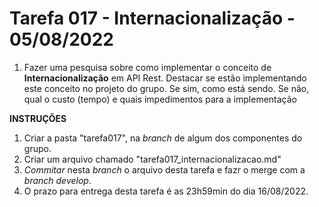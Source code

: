 # Tarefa 017 - Internacionalização - 05/08/2022

1. Fazer uma pesquisa sobre como implementar o conceito de **Internacionalização** em API Rest. Destacar se estão implementando este conceito no projeto do grupo. Se sim, como está sendo. Se não, qual o custo (tempo) e quais impedimentos para a implementação

**INSTRUÇÕES**
1. Criar a pasta "tarefa017", na _branch_ de algum dos componentes do grupo.
2. Criar um arquivo chamado "tarefa017_internacionalizacao.md"
2. _Commitar_ nesta _branch_ o arquivo desta tarefa e fazr o merge com a _branch develop_.
2. O prazo para entrega desta tarefa é as 23h59min do dia 16/08/2022.
